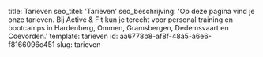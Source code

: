 title: Tarieven
seo_titel: 'Tarieven'
seo_beschrijving: 'Op deze pagina vind je onze tarieven. Bij Active & Fit kun je terecht voor personal training en bootcamps in Hardenberg, Ommen, Gramsbergen, Dedemsvaart en Coevorden.'
template: tarieven
id: aa6778b8-af8f-48a5-a6e6-f8166096c451
slug: tarieven
